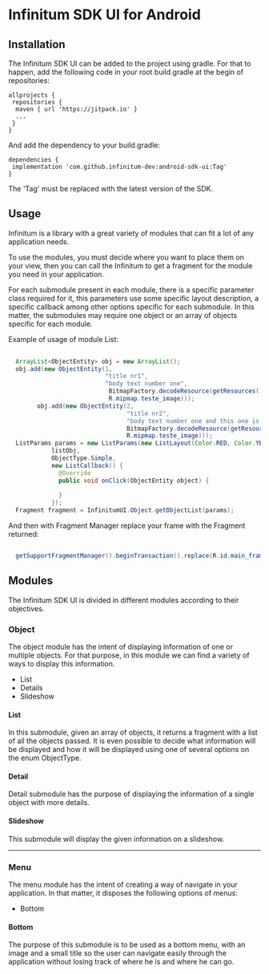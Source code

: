 # Infinitum SDK UI for Android

## Installation

The Infinitum SDK UI can be added to the project using gradle.
For that to happen, add the following code in your root build.gradle at the begin of repositories:

```
allprojects {
 repositories {
  maven { url 'https://jitpack.io' }
  ...
 }
}
```

And add the dependency to your build.gradle:

```
dependencies {
 implementation 'com.github.infinitum-dev:android-sdk-ui:Tag'
}

```
The 'Tag' must be replaced with the latest version of the SDK.


## Usage

Infinitum is a library with a great variety of modules that can fit a lot of any application needs.

To use the modules, you must decide where you want to place them on your view, then you can call the Infinitum to get a fragment
for the module you need in your application.

For each submodule present in each module, there is a specific parameter class required for it, this parameters use some specific
layout description, a specific callback among other options specific for each submodule. In this matter, the submodules may require
one object or an array of objects specific for each module.

Example of usage of module List:

```java
  
  ArrayList<ObjectEntity> obj = new ArrayList();
  obj.add(new ObjectEntity(1,
                           "title nr1", 
                           "body text number one",
                            BitmapFactory.decodeResource(getResources(),
                            R.mipmap.teste_image)));
        obj.add(new ObjectEntity(2,
                                 "title nr2",
                                 "body text number one and this one is longer for the sake of testing, i believe this will work just fine and yeeeeet",
                                 BitmapFactory.decodeResource(getResources(),
                                 R.mipmap.teste_image)));
  ListParams params = new ListParams(new ListLayout(Color.RED, Color.YELLOW, Color.WHITE, Color.WHITE),
            listObj, 
            ObjectType.Simple,
            new ListCallback() {
              @Override
              public void onClick(ObjectEntity object) {
                
              }
            });
  Fragment fragment = InfinitumUI.Object.getObjectList(params);

```

And then with Fragment Manager replace your frame with the Fragment returned:

```java

  getSupportFragmentManager().beginTransaction().replace(R.id.main_frame, fragment).commit();

```

## Modules

The Infinitum SDK UI is divided in different modules according to their objectives.

### Object

The object module has the intent of displaying information of one or multiple objects.
For that purpose, in this module we can find a variety of ways to display this information.

 - List
 - Details
 - Slideshow

#### List

In this submodule, given an array of objects, it returns a fragment with a list of all the objects passed.
It is even possible to decide what information will be displayed and how it will be displayed using one of several options on
the enum ObjectType.

#### Detail

Detail submodule has the purpose of displaying the information of a single object with more details.

#### Slideshow

This submodule will display the given information on a slideshow.

----

### Menu

The menu module has the intent of creating a way of navigate in your application.
In that matter, it disposes the following options of menus:

  - Bottom
  
#### Bottom

The purpose of this submodule is to be used as a bottom menu, with an image and a small title so the user can navigate easily
through the application without losing track of where he is and where he can go.
  
